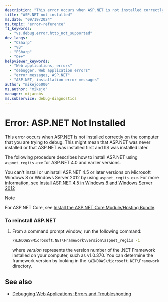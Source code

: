 ```yaml
---
description: "This error occurs when ASP.NET is not installed correctly on the computer that you are trying to debug."
title: "ASP.NET not installed"
ms.date: "09/19/2024"
ms.topic: "error-reference"
f1_keywords:
  - "vs.debug.error.http_not_supported"
dev_langs:
  - "CSharp"
  - "VB"
  - "FSharp"
  - "C++"
helpviewer_keywords:
  - "Web applications, errors"
  - "debugger, Web application errors"
  - "error messages, ASP.NET"
  - "ASP.NET, installation error messages"
author: "mikejo5000"
ms.author: "mikejo"
manager: mijacobs
ms.subservice: debug-diagnostics
---
```

# Error: ASP.NET Not Installed

This error occurs when ASP.NET is not installed correctly on the computer that you are trying to debug. This might mean that ASP.NET was never installed or that ASP.NET was installed first and IIS was installed later.

The following procedure describes how to install ASP.NET using `aspnet_regiis.exe` for ASP.NET 4.0 and earlier versions. 

You can't install or uninstall ASP.NET 4.5 or later versions on Microsoft Windows 8 or Windows Server 2012 by using `aspnet_regiis.exe`. For more information, see [Install ASP.NET 4.5 in Windows 8 and Windows Server 2012](/troubleshoot/developer/webapps/aspnet/www-administration-management/install-aspnet-45-windows-8-server-2012)

> [!NOTE]
> For ASP.NET Core, see [Install the ASP.NET Core Module/Hosting Bundle](/https://learn.microsoft.com/en-us/aspnet/core/host-and-deploy/iis/index#install-the-aspnet-core-modulehosting-bundle).

### To reinstall ASP.NET

1. From a command prompt window, run the following command:

   ```cmd
   \WINDOWS\Microsoft.NET\Framework\version\aspnet_regiis -i
   ```

    where *version* represents the version number of the .NET Framework installed on your computer, such as v1.0.370. You can determine the framework version by looking in the `\WINDOWS\Microsoft.NET\Framework` directory.

## See also
- [Debugging Web Applications: Errors and Troubleshooting](../debugger/debugging-web-applications-errors-and-troubleshooting.md)
